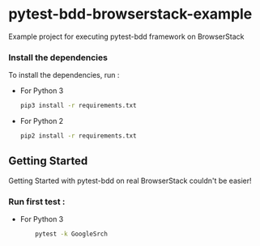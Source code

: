 # pytest-bdd-browserstack-example
Example project for executing pytest-bdd framework on BrowserStack


### Install the dependencies

To install the dependencies, run :

- For Python 3

    ```sh
    pip3 install -r requirements.txt
    ```

- For Python 2

    ```sh
    pip2 install -r requirements.txt
    ```



## Getting Started

Getting Started with pytest-bdd  on real BrowserStack couldn't be easier!

### **Run first test :**

- For Python 3

	```sh
		pytest -k GoogleSrch
	```	